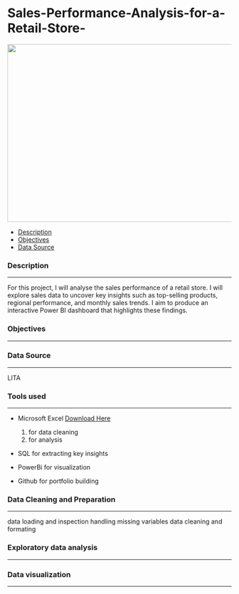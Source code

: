 # Sales-Performance-Analysis-for-a-Retail-Store-
<p align="center">
<img src="https://github.com/user-attachments/assets/523bfbe8-d373-4167-bec8-731677d288d4" width="800" height="400">


- [Description](description)
- [Objectives](objectives)
- [Data Source](data_source)

### Description
---
For this project, I will analyse the sales performance of a retail store. I will explore sales data to uncover key insights such as top-selling products, regional performance, and monthly sales trends. I aim to produce an interactive Power BI dashboard that highlights these findings.


### Objectives
---

### Data Source
---
LITA

### Tools used
---
- Microsoft Excel [Download Here](https://www.microsoft.com/es-es/)
  1. for data cleaning
  2. for analysis
     
- SQL for extracting key insights
- PowerBi for visualization
- Github for portfolio building

### Data Cleaning and Preparation
---
data loading and inspection
handling missing variables
data cleaning and formating

### Exploratory data analysis
---


### Data visualization
---


